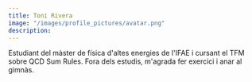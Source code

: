 ```yaml
---
title: Toni Rivera
image: "/images/profile_pictures/avatar.png"
description: 
---
```


Estudiant del màster de física d'altes energies de l'IFAE i cursant el TFM sobre QCD Sum Rules. Fora dels estudis, m'agrada fer exercici i anar al gimnàs.